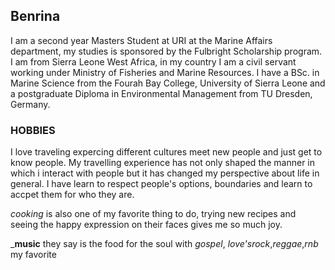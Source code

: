  ## Benrina
I am a second year Masters Student at URI at the Marine Affairs department, my studies is sponsored by the Fulbright Scholarship program. I am from Sierra Leone West Africa, in my country I am a civil servant working under Ministry of Fisheries and Marine Resources.  I have a BSc. in Marine Science from the Fourah Bay College, University of Sierra Leone and a postgraduate Diploma in Environmental Management from TU Dresden, Germany. 

### HOBBIES
I love traveling expercing different cultures meet new people and just get to know people. My travelling experience has not only shaped the manner in which i interact with people but it has changed my perspective about life in general. I have learn to respect people's options, boundaries and learn to accpet them for who they are.

*cooking*  is also one of my favorite thing to do, trying new recipes and seeing the happy expression on their faces gives me so much joy.

_**music** they say is the food for the soul with _gospel_,  _love'srock_,*reggae*,_rnb_ my favorite 

